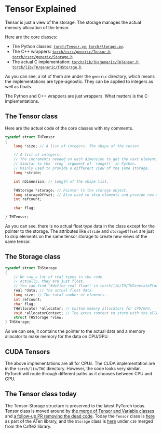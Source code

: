 # Tensor Explained

Tensor is just a view of the storage.
The storage manages the actual memory allocation of the tensor.

Here are the core classes:
* The Python classes: [`torch/Tensor.py`](https://github.com/haifeng-jin/pytorch-source/blob/master/torch/Tensor.py), [`torch/Storage.py`](https://github.com/haifeng-jin/pytorch-source/blob/master/torch/Storage.py).
* The C++ wrappers: [`torch/csrc/generic/Tensor.h`](https://github.com/haifeng-jin/pytorch-source/blob/master/torch/csrc/generic/Tensor.h), [`torch/csrc/generic/Storage.h`](https://github.com/haifeng-jin/pytorch-source/blob/master/torch/csrc/generic/Storage.h)
* The actual C implementation: [`torch/lib/TH/generic/THTensor.h`](https://github.com/haifeng-jin/pytorch-source/blob/master/torch/lib/TH/generic/THTensor.h), [`torch/lib/TH/generic/THStorage.h`](https://github.com/haifeng-jin/pytorch-source/blob/master/torch/lib/TH/generic/THStorage.h).

As you can see, a lot of them are under the `generic` directory, which means the implementations are type-agnostic.
They can be applied to integers as well as floats.

The Python and C++ wrappers are just wrappers. What matters is the C implementations.

## The Tensor class

Here are the actual code of the core classes with my comments.

```C
typedef struct THTensor
{
    long *size; // A list of integers. The shape of the tensor.

    // A list of integers.
    // The increments needed on each dimension to get the next element.
    // Similar to the `step` argument of `range()` in Python.
    // Mainly used to provide a different view of the same storage.
    long *stride; 

    int nDimension; // Length of the shape list.

    THStorage *storage; // Pointer to the storage object.
    long storageOffset; // Also used to skip elements and provide new views.
    int refcount;

    char flag;

} THTensor;
```

As you can see, there is no actual float type data in the class except for the pointer to the storage.
The attributes like `stride` and `storageOffset` are just to skip elements on the same tensor storage to create new views of the same tensor.

## The Storage class

```C
typedef struct THStorage
{
    // We saw a lot of real types in the code.
    // Actually, they are just float.
    // You can find "#define real float" in torch/lib/TH/THGenerateFloatTypes.h. 
    real *data; // The actual float data.
    long size; // The total number of elements.
    int refcount;
    char flag;
    THAllocator *allocator; // Custom memory allocators for CPU/GPU.
    void *allocatorContext; // The extra context to store with the allocator.
    struct THStorage *view;
} THStorage;
```

As we can see, it contains the pointer to the actual data and a memory allocator to make memory for the data on CPU/GPU.

## CUDA Tensors

The above implementations are all for CPUs.
The CUDA implementation are in the `torch/lib/THC` directory.
However, the code looks very similar.
PyTorch will route through different paths as it chooses between CPU and GPU.

## The Tensor class today
The Tensor-Storage structure is preserved to the latest PyTorch today.
Tensor class is moved around by [the merge of Tensor and Variable classes](https://github.com/pytorch/pytorch/pull/5225) and [a follow-up PR removing the dead code](https://github.com/pytorch/pytorch/pull/5417).
Today the `Tensor` class is [here](https://github.com/pytorch/pytorch/blob/v2.6.0/aten/src/ATen/templates/TensorBody.h#L92) as part of the ATen library,
and the `Storage` class is [here](https://github.com/pytorch/pytorch/blob/v2.6.0/c10/core/Storage.h#L19) under `c10` merged from the Caffe2 library.


